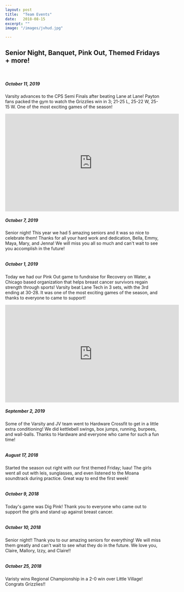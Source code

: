 ```yaml
---
layout: post
title:  "Team Events"
date:   2018-08-15
excerpt: ""
image: "/images/jvhud.jpg"

---
```


## Senior Night, Banquet, Pink Out, Themed Fridays + more!


<br>

<h5>October 11, 2019</h5>
<p>Varsity advances to the CPS Semi Finals after beating Lane at Lane! Payton fans packed the gym to watch the Grizzlies win in 3; 21-25 L, 25-22 W, 25-15 W. One of the most exciting games of the season! </p>

<iframe width="560" height="315" src="https://www.youtube.com/embed/TCkuNJngyUk" frameborder="0" allow="accelerometer; autoplay; encrypted-media; gyroscope; picture-in-picture" allowfullscreen></iframe>


<h5>October 7, 2019</h5>
<p>Senior night! This year we had 5 amazing seniors and it was so nice to celebrate them! Thanks for all your hard work and dedication, Bella, Emmy, Maya, Mary, and Jenna! We will miss you all so much and can't wait to see you accomplish in the future! </p>

<div class="7u"><span class="image fit"><img src="{{ "/images/seniornight.jpg" | absolute_url }}" alt="" /></span></div>


<h5>October 1, 2019</h5>
<p>Today we had our Pink Out game to fundraise for Recovery on Water, a Chicago based organization that helps breast cancer survivors regain strength through sports! Varsity beat Lane Tech in 3 sets, with the 3rd ending at 30-28. It was one of the most exciting games of the season, and thanks to everyone to came to support!</p>

<div class="7u"><span class="image fit"><img src="{{ "/images/pinkteampic.jpg" | absolute_url }}" alt="" /></span></div>

<iframe width="560" height="315" src="https://www.youtube.com/embed/LOHtyHWIV20" frameborder="0" allow="accelerometer; autoplay; encrypted-media; gyroscope; picture-in-picture" allowfullscreen></iframe>


<h5>September 2, 2019</h5>
<p>Some of the Varsity and JV team went to Hardware Crossfit to get in a little extra conditioning! We did kettlebell swings, box jumps, running, burpees, and wall-balls. Thanks to Hardware and everyone who came for such a fun time!</p>

<div class="7u"><span class="image fit"><img src="{{ "/images/xfit.JPG" | absolute_url }}" alt="" /></span></div>
<div class="7u"><span class="image fit"><img src="{{ "/images/boxjumps.jpg" | absolute_url }}" alt="" /></span></div>


<h5>August 17, 2018</h5>
<p>Started the season out right with our first themed Friday; luau! The girls went all out with leis, sunglasses, and even listened to the Moana soundtrack during practice. Great way to end the first week!</p>

<div class="7u"><span class="image fit"><img src="{{ "/images/varfresh.jpg" | absolute_url }}" alt="" /></span></div>
<div class="7u"><span class="image fit"><img src="{{ "/images/luau.jpg" | absolute_url }}" alt="" /></span></div>

<h5>October 9, 2018</h5>
<p>Today's game was Dig Pink! Thank you to everyone who came out to support the girls and stand up against breast cancer. </p>

<div class="7u"><span class="image fit"><img src="{{ "/images/digpink.jpg" | absolute_url }}" alt="" /></span></div>

<h5>October 10, 2018</h5>
<p>Senior night!! Thank you to our amazing seniors for everything! We will miss them greatly and can't wait to see what they do in the future. We love you, Claire, Mallory, Izzy, and Claire!!</p>

<div class="7u"><span class="image fit"><img src="{{ "/images/seniors.jpg_large" | absolute_url }}" alt="" /></span></div>

<h5>October 25, 2018</h5>
<p> Varisty wins Regional Championship in a 2-0 win over Little Village! Congrats Grizzlies!!</p>

 <div class="7u"><span class="image fit"><img src="{{ "/images/regionals.jpg" | absolute_url }}" alt="" /></span></div>
